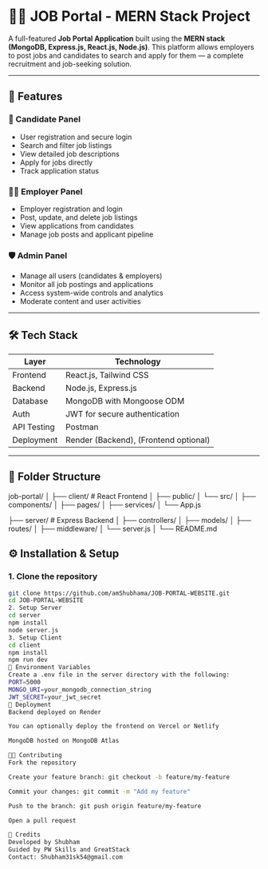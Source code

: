 # 🧑‍💼 JOB Portal - MERN Stack Project

A full-featured **Job Portal Application** built using the **MERN stack (MongoDB, Express.js, React.js, Node.js)**. This platform allows employers to post jobs and candidates to search and apply for them — a complete recruitment and job-seeking solution.

---

## 📌 Features

### 👤 Candidate Panel
- User registration and secure login
- Search and filter job listings
- View detailed job descriptions
- Apply for jobs directly
- Track application status

### 🧑‍💼 Employer Panel
- Employer registration and login
- Post, update, and delete job listings
- View applications from candidates
- Manage job posts and applicant pipeline

### 🛡️ Admin Panel
- Manage all users (candidates & employers)
- Monitor all job postings and applications
- Access system-wide controls and analytics
- Moderate content and user activities

---

## 🛠️ Tech Stack

| Layer       | Technology                |
|-------------|----------------------------|
| Frontend    | React.js, Tailwind CSS     |
| Backend     | Node.js, Express.js        |
| Database    | MongoDB with Mongoose ODM  |
| Auth        | JWT for secure authentication |
| API Testing | Postman                    |
| Deployment  | Render (Backend), (Frontend optional) |

---

## 📁 Folder Structure

job-portal/
│
├── client/ # React Frontend
│ ├── public/
│ └── src/
│ ├── components/
│ ├── pages/
│ ├── services/
│ └── App.js


├── server/ # Express Backend
│ ├── controllers/
│ ├── models/
│ ├── routes/
│ ├── middleware/
│ └── server.js
│
└── README.md

## ⚙️ Installation & Setup

### 1. Clone the repository
```bash
git clone https://github.com/amShubhama/JOB-PORTAL-WEBSITE.git
cd JOB-PORTAL-WEBSITE
2. Setup Server
cd server
npm install
node server.js
3. Setup Client
cd client
npm install
npm run dev
🔐 Environment Variables
Create a .env file in the server directory with the following:
PORT=5000
MONGO_URI=your_mongodb_connection_string
JWT_SECRET=your_jwt_secret
🚀 Deployment
Backend deployed on Render

You can optionally deploy the frontend on Vercel or Netlify

MongoDB hosted on MongoDB Atlas

🧑‍💻 Contributing
Fork the repository

Create your feature branch: git checkout -b feature/my-feature

Commit your changes: git commit -m "Add my feature"

Push to the branch: git push origin feature/my-feature

Open a pull request

🙌 Credits
Developed by Shubham
Guided by PW Skills and GreatStack
Contact: Shubham31sk54@gmail.com
